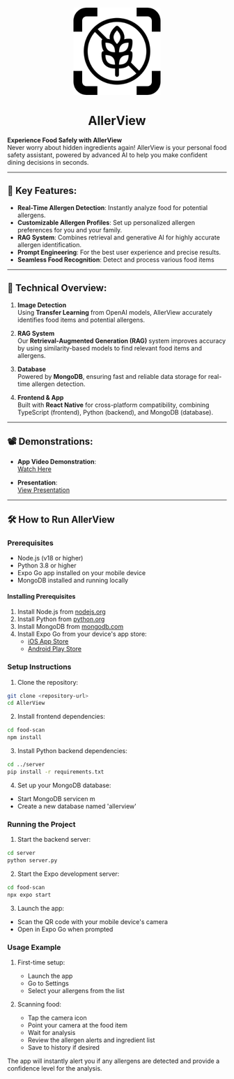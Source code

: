 <p align="center">
  <img src="food-scan/assets/images/AllerView_icon.png" alt="AllerView Logo" width="200" height="200"/>
</p>

<h1 align="center">AllerView</h1>

**Experience Food Safely with AllerView**  
Never worry about hidden ingredients again! AllerView is your personal food safety assistant, powered by advanced AI to help you make confident dining decisions in seconds.

---

## 🚀 Key Features:
- **Real-Time Allergen Detection**: Instantly analyze food for potential allergens.
- **Customizable Allergen Profiles**: Set up personalized allergen preferences for you and your family.
- **RAG System**: Combines retrieval and generative AI for highly accurate allergen identification.
- **Prompt Engineering**: For the best user experience and precise results.
- **Seamless Food Recognition**: Detect and process various food items

---

## 🌟 Technical Overview:

1. **Image Detection**  
   Using **Transfer Learning** from OpenAI models, AllerView accurately identifies food items and potential allergens.

2. **RAG System**  
   Our **Retrieval-Augmented Generation (RAG)** system improves accuracy by using similarity-based models to find relevant food items and allergens.

3. **Database**  
   Powered by **MongoDB**, ensuring fast and reliable data storage for real-time allergen detection.

4. **Frontend & App**  
   Built with **React Native** for cross-platform compatibility, combining TypeScript (frontend), Python (backend), and MongoDB (database).

---

## 📽️ Demonstrations:

- **App Video Demonstration**:  
  [Watch Here](https://drive.google.com/file/d/1h_9aE87udB6FUpW1nJQdhezl0gvbsWQF/view?usp=sharing)  

- **Presentation**:  
  [View Presentation](https://docs.google.com/presentation/d/14H5rwGxhoDALEETZ-2txu6fmpXHAyNMIxLE5XnGUnvI/edit?usp=sharing)

---

## 🛠️ How to Run AllerView

### Prerequisites

- Node.js (v18 or higher)
- Python 3.8 or higher
- Expo Go app installed on your mobile device
- MongoDB installed and running locally

#### Installing Prerequisites

1. Install Node.js from [nodejs.org](https://nodejs.org/)
2. Install Python from [python.org](https://python.org)
3. Install MongoDB from [mongodb.com](https://www.mongodb.com/try/download/community)
4. Install Expo Go from your device's app store:
   - [iOS App Store](https://apps.apple.com/app/apple-store/id982107779)
   - [Android Play Store](https://play.google.com/store/apps/details?id=host.exp.exponent)

### Setup Instructions

1. Clone the repository:

```bash
git clone <repository-url>
cd AllerView
```

2. Install frontend dependencies:

```bash
cd food-scan
npm install
```

3. Install Python backend dependencies:

```bash
cd ../server
pip install -r requirements.txt
```

4. Set up your MongoDB database:

- Start MongoDB servicen m
- Create a new database named 'allerview'

### Running the Project

1. Start the backend server:

```bash
cd server
python server.py
```

2. Start the Expo development server:

```bash
cd food-scan
npx expo start
```

3. Launch the app:

- Scan the QR code with your mobile device's camera
- Open in Expo Go when prompted

### Usage Example

1. First-time setup:

   - Launch the app
   - Go to Settings
   - Select your allergens from the list

2. Scanning food:
   - Tap the camera icon
   - Point your camera at the food item
   - Wait for analysis
   - Review the allergen alerts and ingredient list
   - Save to history if desired

The app will instantly alert you if any allergens are detected and provide a confidence level for the analysis.
